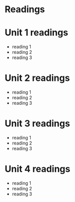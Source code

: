 # Readings

# Unit 1 readings
- reading 1
- reading 2
- reading 3

# Unit 2 readings
- reading 1
- reading 2
- reading 3

# Unit 3 readings
- reading 1
- reading 2
- reading 3

# Unit 4 readings
- reading 1
- reading 2
- reading 3
